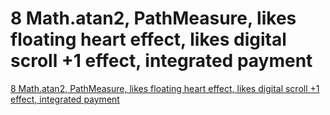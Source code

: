 # 8 Math.atan2, PathMeasure, likes floating heart effect, likes digital scroll +1 effect, integrated payment
[8 Math.atan2, PathMeasure, likes floating heart effect, likes digital scroll +1 effect, integrated payment](https://aiwithcloud.com/2022/09/19/8_math-atan2_pathmeasure_likes_floating_heart_effect_likes_digital_scroll_1_effect_integrated_payment/)
